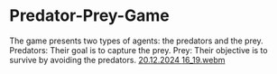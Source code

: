 # Predator-Prey-Game
The game presents two types of agents: the predators and the prey. Predators: Their goal is to capture the prey. Prey: Their objective is to survive by avoiding the predators.
[20.12.2024 16_19.webm](https://github.com/user-attachments/assets/ba570ba2-dc13-4166-a3b3-3053cb32d5d4)

